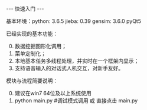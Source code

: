 ﻿
--- 快速入门 ---

基本环境：python: 3.6.5 jieba: 0.39 gensim: 3.6.0 pyQt5

已经实现的基本功能：

0. 数据挖掘图形化调用；
1. 菜单定制化；
2. 本地基本任务多线程处理，并实时在一个框架内显示；
3. 支持语音输入的对话式人机交互，对新手友好。

模块与流程简要说明：

0. 建议在win7 64位及以上系统使用
1. python main.py #调试模式调用 或 直接点击 main.py

